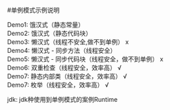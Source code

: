 #单例模式示例说明

Demo1: 饿汉式（静态常量） \
Demo2: 饿汉式（静态代码块） \
Demo3: 懒汉式（线程不安全,做不到单例） x\
Demo4: 懒汉式 - 同步方法（线程安全）  
Demo5: 懒汉式 - 同步代码块（线程安全，做不到单例） x\
Demo6: 双重检查（线程安全，效率高） √\
Demo7: 静态内部类（线程安全，效率高） √\
Demo7: 枚举（线程安全，效率高） √

jdk: jdk种使用到单例模式的案例Runtime
